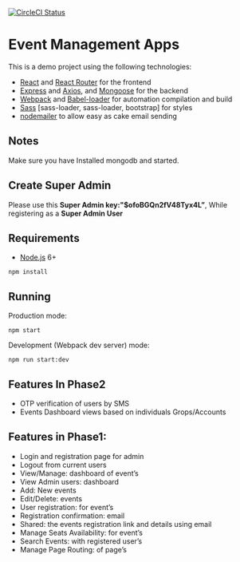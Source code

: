 [![CircleCI Status](https://circleci.com/gh/mdabid2/react-express-evm-tools.svg?style=shield)](https://circleci.com/gh/mdabid2/react-express-evm-tools)

# Event Management Apps
This is a demo project using the following technologies:
- [React](https://facebook.github.io/react/) and [React Router](https://reacttraining.com/react-router/) for the frontend
- [Express](http://expressjs.com/) and [Axios](https://www.npmjs.com/package/axios), and [Mongoose](http://mongoosejs.com/) for the backend
- [Webpack](https://webpack.js.org/) and [Babel-loader](https://github.com/babel/babel-loader) for automation  compilation and build
- [Sass](http://sass-lang.com/) [sass-loader, sass-loader, bootstrap] for styles
- [nodemailer](https://nodemailer.com/about/) to allow easy as cake email sending 

## Notes
Make sure you have Installed mongodb and started.

## Create Super Admin 
Please use this **Super Admin key:"$ofoBGQn2fV48Tyx4L”**, While registering as a **Super Admin User**


## Requirements

- [Node.js](https://nodejs.org/en/) 6+
  

```shell
npm install
```


## Running
Production mode:

```shell
npm start
```

Development (Webpack dev server) mode:

```shell
npm run start:dev
```

## Features In Phase2
- OTP verification of users by SMS
- Events Dashboard views based on individuals Grops/Accounts 


## Features in Phase1:
- Login and registration page for admin
- Logout from current users
- View/Manage: dashboard of event’s
- View Admin users: dashboard
- Add: New events
- Edit/Delete: events
- User registration: for event’s
- Registration confirmation:  email
- Shared: the events registration link and details using email
- Manage Seats Availability: for event’s
- Search Events: with registered user’s
- Manage Page Routing: of page’s
